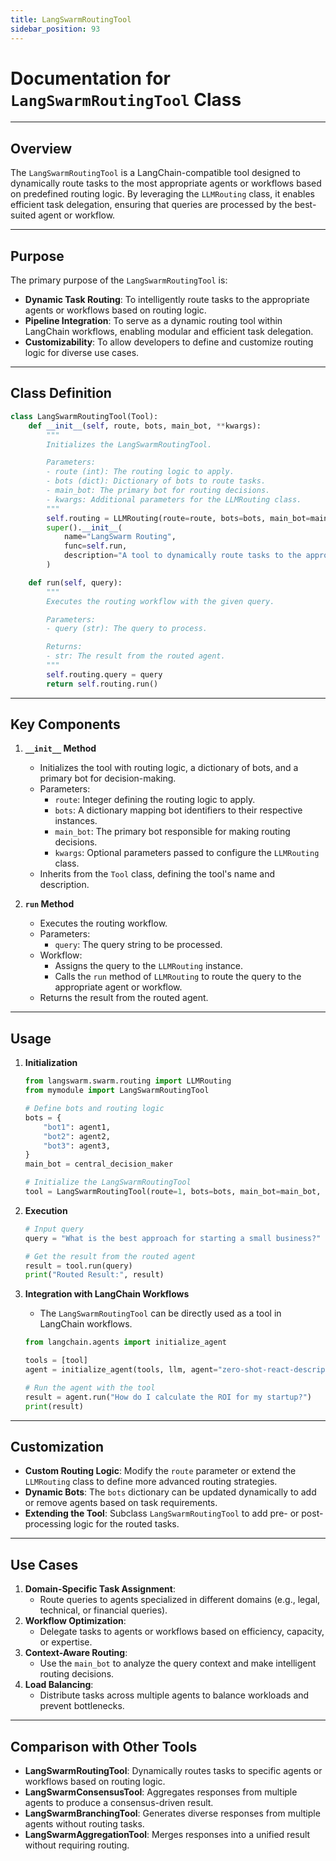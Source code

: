 ```yaml
---
title: LangSwarmRoutingTool
sidebar_position: 93
---
```


# Documentation for `LangSwarmRoutingTool` Class

---

## **Overview**
The `LangSwarmRoutingTool` is a LangChain-compatible tool designed to dynamically route tasks to the most appropriate agents or workflows based on predefined routing logic. By leveraging the `LLMRouting` class, it enables efficient task delegation, ensuring that queries are processed by the best-suited agent or workflow.

---

## **Purpose**
The primary purpose of the `LangSwarmRoutingTool` is:
- **Dynamic Task Routing**: To intelligently route tasks to the appropriate agents or workflows based on routing logic.
- **Pipeline Integration**: To serve as a dynamic routing tool within LangChain workflows, enabling modular and efficient task delegation.
- **Customizability**: To allow developers to define and customize routing logic for diverse use cases.

---

## **Class Definition**

```python
class LangSwarmRoutingTool(Tool):
    def __init__(self, route, bots, main_bot, **kwargs):
        """
        Initializes the LangSwarmRoutingTool.

        Parameters:
        - route (int): The routing logic to apply.
        - bots (dict): Dictionary of bots to route tasks.
        - main_bot: The primary bot for routing decisions.
        - kwargs: Additional parameters for the LLMRouting class.
        """
        self.routing = LLMRouting(route=route, bots=bots, main_bot=main_bot, **kwargs)
        super().__init__(
            name="LangSwarm Routing",
            func=self.run,
            description="A tool to dynamically route tasks to the appropriate agents."
        )

    def run(self, query):
        """
        Executes the routing workflow with the given query.

        Parameters:
        - query (str): The query to process.

        Returns:
        - str: The result from the routed agent.
        """
        self.routing.query = query
        return self.routing.run()
```

---

## **Key Components**

1. **`__init__` Method**
   - Initializes the tool with routing logic, a dictionary of bots, and a primary bot for decision-making.
   - Parameters:
     - `route`: Integer defining the routing logic to apply.
     - `bots`: A dictionary mapping bot identifiers to their respective instances.
     - `main_bot`: The primary bot responsible for making routing decisions.
     - `kwargs`: Optional parameters passed to configure the `LLMRouting` class.
   - Inherits from the `Tool` class, defining the tool's name and description.

2. **`run` Method**
   - Executes the routing workflow.
   - Parameters:
     - `query`: The query string to be processed.
   - Workflow:
     - Assigns the query to the `LLMRouting` instance.
     - Calls the `run` method of `LLMRouting` to route the query to the appropriate agent or workflow.
   - Returns the result from the routed agent.

---

## **Usage**

1. **Initialization**
   ```python
   from langswarm.swarm.routing import LLMRouting
   from mymodule import LangSwarmRoutingTool

   # Define bots and routing logic
   bots = {
       "bot1": agent1,
       "bot2": agent2,
       "bot3": agent3,
   }
   main_bot = central_decision_maker

   # Initialize the LangSwarmRoutingTool
   tool = LangSwarmRoutingTool(route=1, bots=bots, main_bot=main_bot, param1=value1)
   ```

2. **Execution**
   ```python
   # Input query
   query = "What is the best approach for starting a small business?"

   # Get the result from the routed agent
   result = tool.run(query)
   print("Routed Result:", result)
   ```

3. **Integration with LangChain Workflows**
   - The `LangSwarmRoutingTool` can be directly used as a tool in LangChain workflows.
   ```python
   from langchain.agents import initialize_agent

   tools = [tool]
   agent = initialize_agent(tools, llm, agent="zero-shot-react-description")

   # Run the agent with the tool
   result = agent.run("How do I calculate the ROI for my startup?")
   print(result)
   ```

---

## **Customization**
- **Custom Routing Logic**: Modify the `route` parameter or extend the `LLMRouting` class to define more advanced routing strategies.
- **Dynamic Bots**: The `bots` dictionary can be updated dynamically to add or remove agents based on task requirements.
- **Extending the Tool**: Subclass `LangSwarmRoutingTool` to add pre- or post-processing logic for the routed tasks.

---

## **Use Cases**
1. **Domain-Specific Task Assignment**:
   - Route queries to agents specialized in different domains (e.g., legal, technical, or financial queries).
2. **Workflow Optimization**:
   - Delegate tasks to agents or workflows based on efficiency, capacity, or expertise.
3. **Context-Aware Routing**:
   - Use the `main_bot` to analyze the query context and make intelligent routing decisions.
4. **Load Balancing**:
   - Distribute tasks across multiple agents to balance workloads and prevent bottlenecks.

---

## **Comparison with Other Tools**
- **LangSwarmRoutingTool**: Dynamically routes tasks to specific agents or workflows based on routing logic.
- **LangSwarmConsensusTool**: Aggregates responses from multiple agents to produce a consensus-driven result.
- **LangSwarmBranchingTool**: Generates diverse responses from multiple agents without routing tasks.
- **LangSwarmAggregationTool**: Merges responses into a unified result without requiring routing.
